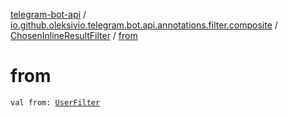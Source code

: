 [telegram-bot-api](../../index.md) / [io.github.oleksivio.telegram.bot.api.annotations.filter.composite](../index.md) / [ChosenInlineResultFilter](index.md) / [from](./from.md)

# from

`val from: `[`UserFilter`](../-user-filter/index.md)